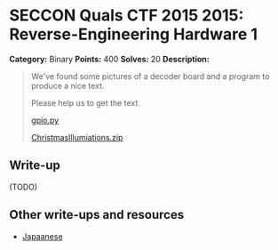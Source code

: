 # SECCON Quals CTF 2015 2015: Reverse-Engineering Hardware 1

**Category:** Binary
**Points:** 400
**Solves:** 20
**Description:**

> We've found some pictures of a decoder board and a program to produce a nice text.
> 
> 
> Please help us to get the text.
> 
> 
> [gpio.py](./gpio.py)
> 
> 
> [ChristmasIllumiations.zip](./ChristmasIllumiations.zip)


## Write-up

(TODO)

## Other write-ups and resources

* [Japaanese](https://github.com/hideyuki/SECCON-2015-Online-CTF-Writeup/tree/master/Reverse-Engineering-Hardware-1)
